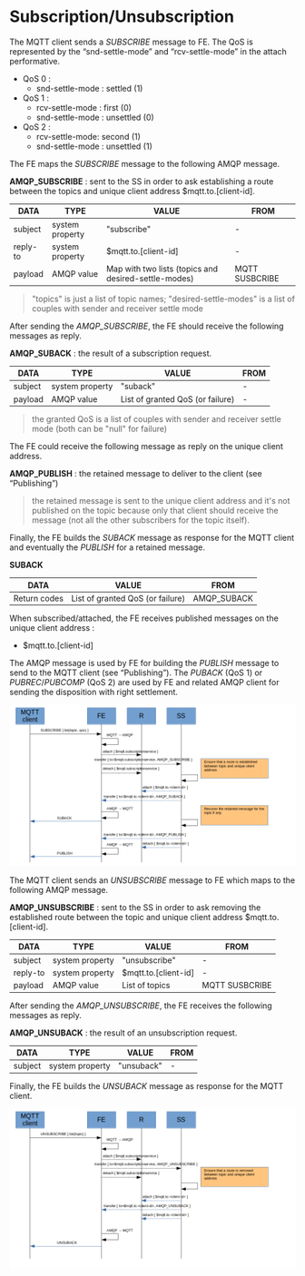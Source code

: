 # Subscription/Unsubscription

The MQTT client sends a _SUBSCRIBE_ message to FE. The QoS is represented by the “snd-settle-mode” and “rcv-settle-mode” in the attach performative.

* QoS 0 :
  * snd-settle-mode : settled (1)
* QoS 1 :
  * rcv-settle-mode : first (0)
  * snd-settle-mode : unsettled (0)
* QoS 2 :
  * rcv-settle-mode: second (1)
  * snd-settle-mode : unsettled (1)

The FE maps the _SUBSCRIBE_ message to the following AMQP message.

**AMQP_SUBSCRIBE** : sent to the SS in order to ask establishing a route between the topics and unique client address $mqtt.to.[client-id].

| DATA | TYPE | VALUE | FROM |
| ---- | ---- | ----- | ---- |
| subject | system property | "subscribe" | - |
| reply-to | system property | $mqtt.to.[client-id] | - |
| payload | AMQP value | Map with two lists (topics and desired-settle-modes) | MQTT SUSBCRIBE |

> "topics" is just a list of topic names; "desired-settle-modes" is a list of couples with sender and receiver settle mode

After sending the _AMQP_SUBSCRIBE_, the FE should receive the following messages as reply.

**AMQP_SUBACK** : the result of a subscription request.

| DATA | TYPE | VALUE | FROM |
| ---- | ---- | ----- | ---- |
| subject | system property | "suback" | - |
| payload | AMQP value | List of granted QoS (or failure) | - |

> the granted QoS is a list of couples with sender and receiver settle mode (both can be "null" for failure)

The FE could receive the following message as reply on the unique client address.

**AMQP_PUBLISH** : the retained message to deliver to the client (see “Publishing”)

> the retained message is sent to the unique client address and it's not published on the topic because only that client should receive the message (not all the other subscribers for the topic itself).

Finally, the FE builds the _SUBACK_ message as response for the MQTT client and eventually the _PUBLISH_ for a retained message.

**SUBACK**

| DATA | VALUE | FROM |
| ---- | ----- | ---- |
| Return codes | List of granted QoS (or failure) | AMQP_SUBACK |

When subscribed/attached, the FE receives published messages on the unique client address :

* $mqtt.to.[client-id]

The AMQP message is used by FE for building the _PUBLISH_ message to send to the MQTT client (see “Publishing”). The _PUBACK_ (QoS 1) or _PUBREC_/_PUBCOMP_ (QoS 2) are used by FE and related AMQP client for sending the disposition with right settlement.

![Subscribe](../images/07_subscribe.png)

The MQTT client sends an _UNSUBSCRIBE_ message to FE which maps to the following AMQP message.

**AMQP_UNSUBSCRIBE** : sent to the SS in order to ask removing the established route between the topic and unique client address $mqtt.to.[client-id].

| DATA | TYPE | VALUE | FROM |
| ---- | ---- | ----- | ---- |
| subject | system property | "unsubscribe" | - |
| reply-to | system property | $mqtt.to.[client-id] | - |
| payload | AMQP value | List of topics | MQTT SUSBCRIBE |

After sending the _AMQP_UNSUBSCRIBE_, the FE receives the following messages as reply.

**AMQP_UNSUBACK** : the result of an unsubscription request.

| DATA | TYPE | VALUE | FROM |
| ---- | ---- | ----- | ---- |
| subject | system property | "unsuback" | - |

Finally, the FE builds the _UNSUBACK_ message as response for the MQTT client.

![Unsubscribe](../images/08_unsubscribe.png)
